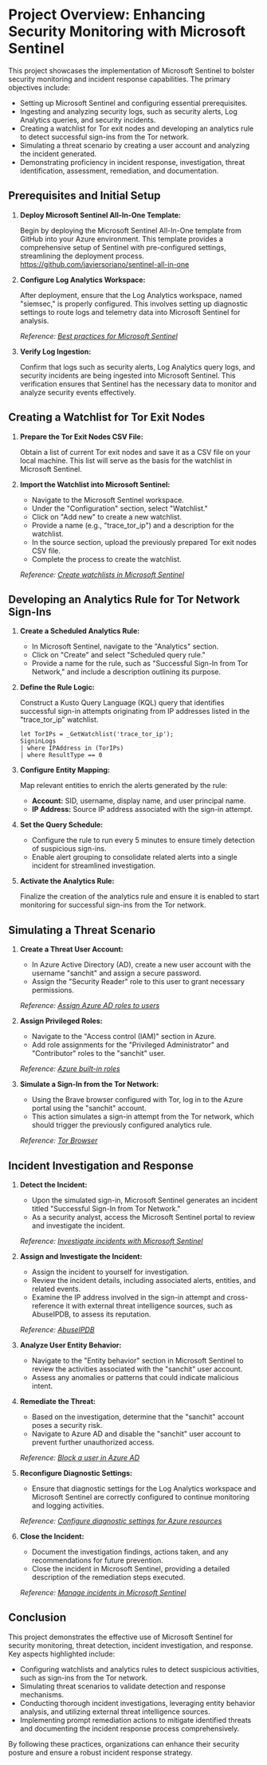 # Project Overview: Enhancing Security Monitoring with Microsoft Sentinel

This project showcases the implementation of Microsoft Sentinel to bolster security monitoring and incident response capabilities. The primary objectives include:

- Setting up Microsoft Sentinel and configuring essential prerequisites.
- Ingesting and analyzing security logs, such as security alerts, Log Analytics queries, and security incidents.
- Creating a watchlist for Tor exit nodes and developing an analytics rule to detect successful sign-ins from the Tor network.
- Simulating a threat scenario by creating a user account and analyzing the incident generated.
- Demonstrating proficiency in incident response, investigation, threat identification, assessment, remediation, and documentation.

## Prerequisites and Initial Setup

1. **Deploy Microsoft Sentinel All-In-One Template:**

   Begin by deploying the Microsoft Sentinel All-In-One template from GitHub into your Azure environment. This template provides a comprehensive setup of Sentinel with pre-configured settings, streamlining the deployment process.
https://github.com/javiersoriano/sentinel-all-in-one

2. **Configure Log Analytics Workspace:**

   After deployment, ensure that the Log Analytics workspace, named "siemsec," is properly configured. This involves setting up diagnostic settings to route logs and telemetry data into Microsoft Sentinel for analysis.

   *Reference: [Best practices for Microsoft Sentinel](https://learn.microsoft.com/en-us/azure/sentinel/best-practices)*

3. **Verify Log Ingestion:**

   Confirm that logs such as security alerts, Log Analytics query logs, and security incidents are being ingested into Microsoft Sentinel. This verification ensures that Sentinel has the necessary data to monitor and analyze security events effectively.



## Creating a Watchlist for Tor Exit Nodes

1. **Prepare the Tor Exit Nodes CSV File:**

   Obtain a list of current Tor exit nodes and save it as a CSV file on your local machine. This list will serve as the basis for the watchlist in Microsoft Sentinel.


2. **Import the Watchlist into Microsoft Sentinel:**

   - Navigate to the Microsoft Sentinel workspace.
   - Under the "Configuration" section, select "Watchlist."
   - Click on "Add new" to create a new watchlist.
   - Provide a name (e.g., "trace_tor_ip") and a description for the watchlist.
   - In the source section, upload the previously prepared Tor exit nodes CSV file.
   - Complete the process to create the watchlist.

   *Reference: [Create watchlists in Microsoft Sentinel](https://learn.microsoft.com/en-us/azure/sentinel/watchlists-create)*



## Developing an Analytics Rule for Tor Network Sign-Ins

1. **Create a Scheduled Analytics Rule:**

   - In Microsoft Sentinel, navigate to the "Analytics" section.
   - Click on "Create" and select "Scheduled query rule."
   - Provide a name for the rule, such as "Successful Sign-In from Tor Network," and include a description outlining its purpose.

2. **Define the Rule Logic:**

   Construct a Kusto Query Language (KQL) query that identifies successful sign-in attempts originating from IP addresses listed in the "trace_tor_ip" watchlist.

   ```kql
   let TorIPs = _GetWatchlist('trace_tor_ip');
   SigninLogs
   | where IPAddress in (TorIPs)
   | where ResultType == 0
   ```


3. **Configure Entity Mapping:**

   Map relevant entities to enrich the alerts generated by the rule:

   - **Account:** SID, username, display name, and user principal name.
   - **IP Address:** Source IP address associated with the sign-in attempt.


4. **Set the Query Schedule:**

   - Configure the rule to run every 5 minutes to ensure timely detection of suspicious sign-ins.
   - Enable alert grouping to consolidate related alerts into a single incident for streamlined investigation.


5. **Activate the Analytics Rule:**

   Finalize the creation of the analytics rule and ensure it is enabled to start monitoring for successful sign-ins from the Tor network.


## Simulating a Threat Scenario

1. **Create a Threat User Account:**

   - In Azure Active Directory (AD), create a new user account with the username "sanchit" and assign a secure password.
   - Assign the "Security Reader" role to this user to grant necessary permissions.

   *Reference: [Assign Azure AD roles to users](https://learn.microsoft.com/en-us/azure/active-directory/roles/manage-roles)*

2. **Assign Privileged Roles:**

   - Navigate to the "Access control (IAM)" section in Azure.
   - Add role assignments for the "Privileged Administrator" and "Contributor" roles to the "sanchit" user.

   *Reference: [Azure built-in roles](https://learn.microsoft.com/en-us/azure/role-based-access-control/built-in-roles)*

3. **Simulate a Sign-In from the Tor Network:**

   - Using the Brave browser configured with Tor, log in to the Azure portal using the "sanchit" account.
   - This action simulates a sign-in attempt from the Tor network, which should trigger the previously configured analytics rule.

   *Reference: [Tor Browser](https://www.torproject.org/download/)*


## Incident Investigation and Response

1. **Detect the Incident:**

   - Upon the simulated sign-in, Microsoft Sentinel generates an incident titled "Successful Sign-In from Tor Network."
   - As a security analyst, access the Microsoft Sentinel portal to review and investigate the incident.

   *Reference: [Investigate incidents with Microsoft Sentinel](https://learn.microsoft.com/en-us/azure/sentinel/investigate-incidents)*

2. **Assign and Investigate the Incident:**

   - Assign the incident to yourself for investigation.
   - Review the incident details, including associated alerts, entities, and related events.
   - Examine the IP address involved in the sign-in attempt and cross-reference it with external threat intelligence sources, such as AbuseIPDB, to assess its reputation.

   *Reference: [AbuseIPDB](https://www.abuseipdb.com/)*

3. **Analyze User Entity Behavior:**

   - Navigate to the "Entity behavior" section in Microsoft Sentinel to review the activities associated with the "sanchit" user account.
   - Assess any anomalies or patterns that could indicate malicious intent.


4. **Remediate the Threat:**

   - Based on the investigation, determine that the "sanchit" account poses a security risk.
   - Navigate to Azure AD and disable the "sanchit" user account to prevent further unauthorized access.

   *Reference: [Block a user in Azure AD](https://learn.microsoft.com/en-us/azure/active-directory/user-help/user-help-block-user-account)*

5. **Reconfigure Diagnostic Settings:**

   - Ensure that diagnostic settings for the Log Analytics workspace and Microsoft Sentinel are correctly configured to continue monitoring and logging activities.

   *Reference: [Configure diagnostic settings for Azure resources](https://learn.microsoft.com/en-us/azure/azure-monitor/essentials/diagnostic-settings)*

6. **Close the Incident:**

   - Document the investigation findings, actions taken, and any recommendations for future prevention.
   - Close the incident in Microsoft Sentinel, providing a detailed description of the remediation steps executed.

   *Reference: [Manage incidents in Microsoft Sentinel](https://learn.microsoft.com/en-us/azure/sentinel/incidents)*



## Conclusion

This project demonstrates the effective use of Microsoft Sentinel for security monitoring, threat detection, incident investigation, and response. Key aspects highlighted include:

- Configuring watchlists and analytics rules to detect suspicious activities, such as sign-ins from the Tor network.
- Simulating threat scenarios to validate detection and response mechanisms.
- Conducting thorough incident investigations, leveraging entity behavior analysis, and utilizing external threat intelligence sources.
- Implementing prompt remediation actions to mitigate identified threats and documenting the incident response process comprehensively.

By following these practices, organizations can enhance their security posture and ensure a robust incident response strategy.